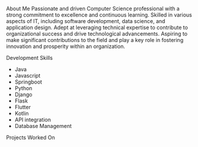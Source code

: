 About Me
  Passionate and driven Computer Science professional with a strong commitment to excellence and continuous learning.
  Skilled in various aspects of IT, including software development, data science, and application design. Adept at
  leveraging technical expertise to contribute to organizational success and drive technological advancements. Aspiring to
  make significant contributions to the field and play a key role in fostering innovation and prosperity within an
  organization.

Development Skills
  - Java
  - Javascript
  - Springboot
  - Python
  - Django
  - Flask
  - Flutter
  - Kotlin
  - API integration
  - Database Management

Projects Worked On
  

